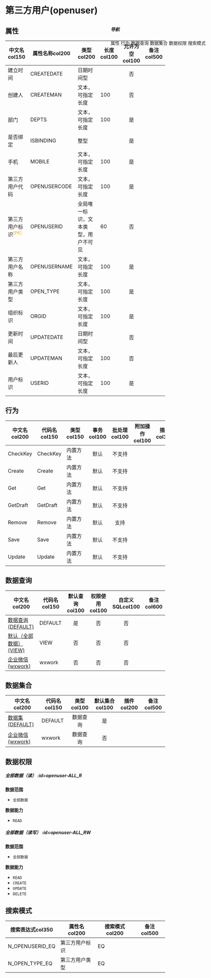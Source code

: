 # 第三方用户(openuser)  <!-- {docsify-ignore-all} -->


## 属性
|    中文名col150 | 属性名称col200           | 类型col200     | 长度col100    |允许为空col100    |  备注col500  |
| --------   |------------| -----  | -----  | :----: | -------- |
|建立时间|CREATEDATE|日期时间型||否||
|创建人|CREATEMAN|文本，可指定长度|100|否||
|部门|DEPTS|文本，可指定长度|100|是||
|是否绑定|ISBINDING|整型||是||
|手机|MOBILE|文本，可指定长度|100|是||
|第三方用户代码|OPENUSERCODE|文本，可指定长度|100|是||
|第三方用户标识<sup class="footnote-symbol"><font color=orange>[PK]</font></sup>|OPENUSERID|全局唯一标识，文本类型，用户不可见|60|否||
|第三方用户名称|OPENUSERNAME|文本，可指定长度|100|是||
|第三方用户类型|OPEN_TYPE|文本，可指定长度|100|是||
|组织标识|ORGID|文本，可指定长度|100|是||
|更新时间|UPDATEDATE|日期时间型||否||
|最后更新人|UPDATEMAN|文本，可指定长度|100|否||
|用户标识|USERID|文本，可指定长度|100|是||


## 行为
| 中文名col200    | 代码名col150    | 类型col150    | 事务col100   | 批处理col100   | 附加操作col100  | 插件col150    |  备注col300  |
| -------- |---------- |----------- |:----:|:----:|---------| ----- | ----- |
|CheckKey|CheckKey|内置方法|默认|不支持||||
|Create|Create|内置方法|默认|不支持||||
|Get|Get|内置方法|默认|不支持||||
|GetDraft|GetDraft|内置方法|默认|不支持||||
|Remove|Remove|内置方法|默认|支持||||
|Save|Save|内置方法|默认|不支持||||
|Update|Update|内置方法|默认|不支持||||

## 数据查询
| 中文名col200    | 代码名col150    | 默认查询col100 | 权限使用col100 | 自定义SQLcol100 |  备注col600|
| --------  | --------   | :----:  |:----:  | :----:  |----- |
|[数据查询(DEFAULT)](module/ebsx/openuser/query/Default)|DEFAULT|是|否 |否 ||
|[默认（全部数据）(VIEW)](module/ebsx/openuser/query/View)|VIEW|否|否 |否 ||
|[企业微信(wxwork)](module/ebsx/openuser/query/wxwork)|wxwork|否|否 |否 ||

## 数据集合
| 中文名col200  | 代码名col150  | 类型col100 | 默认集合col100 |   插件col200|   备注col500|
| --------  | --------   | :----:   | :----:   | ----- |----- |
|[数据集(DEFAULT)](module/ebsx/openuser/dataset/Default)|DEFAULT|数据查询|是|||
|[企业微信(wxwork)](module/ebsx/openuser/dataset/wxwork)|wxwork|数据查询|否|||

## 数据权限

##### 全部数据（读） :id=openuser-ALL_R

<p class="panel-title"><b>数据范围</b></p>

* `全部数据`

<p class="panel-title"><b>数据能力</b></p>

* `READ`



##### 全部数据（读写） :id=openuser-ALL_RW

<p class="panel-title"><b>数据范围</b></p>

* `全部数据`

<p class="panel-title"><b>数据能力</b></p>

* `READ`
* `CREATE`
* `UPDATE`
* `DELETE`




## 搜索模式
|   搜索表达式col350   |    属性名col200    |    搜索模式col200        |备注col500  |
| -------- |------------|------------|------|
|N_OPENUSERID_EQ|第三方用户标识|EQ||
|N_OPEN_TYPE_EQ|第三方用户类型|EQ||

<div style="display: block; overflow: hidden; position: fixed; top: 140px; right: 100px;">

##### 导航
<el-anchor >
<el-anchor-link :href="`#/module/ebsx/openuser?id=属性`">
  属性
</el-anchor-link>
<el-anchor-link :href="`#/module/ebsx/openuser?id=行为`">
  行为
</el-anchor-link>
<el-anchor-link :href="`#/module/ebsx/openuser?id=数据查询`">
  数据查询
</el-anchor-link>
<el-anchor-link :href="`#/module/ebsx/openuser?id=数据集合`">
  数据集合
</el-anchor-link>
<el-anchor-link :href="`#/module/ebsx/openuser?id=数据权限`">
  数据权限
</el-anchor-link>
<el-anchor-link :href="`#/module/ebsx/openuser?id=搜索模式`">
  搜索模式
</el-anchor-link>
</el-anchor>
</div>

<script>
 const { createApp } = Vue
  createApp({
    data() {
      return {



      }
    },
    methods: {
    }
  }).use(ElementPlus).mount('#app')
</script>